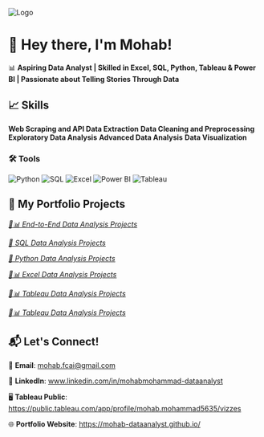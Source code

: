 
![Logo](https://mohab-dataanalyst.github.io/images/main%20img.webp)

# 👋 Hey there, I'm Mohab!

📊 **Aspiring Data Analyst | Skilled in Excel, SQL, Python, Tableau & Power BI | Passionate about Telling Stories Through Data**


## 📈 Skills

**Web Scraping and API Data Extraction**
**Data Cleaning and Preprocessing**
**Exploratory Data Analysis**
**Advanced Data Analysis**
**Data Visualization**


### 🛠️ Tools

![Python](https://img.shields.io/badge/Python-3776AB?style=for-the-badge&logo=python&logoColor=white)
![SQL](https://img.shields.io/badge/SQL-4479A1?style=for-the-badge&logo=mysql&logoColor=white)
![Excel](https://img.shields.io/badge/Microsoft_Excel-217346?style=for-the-badge&logo=microsoft-excel&logoColor=white)
![Power BI](https://img.shields.io/badge/Power_BI-F2C811?style=for-the-badge&logo=powerbi&logoColor=black)
![Tableau](https://img.shields.io/badge/Tableau-E97627?style=for-the-badge&logo=tableau&logoColor=white)


## 🚀 My Portfolio Projects

[*🔄📊 End-to-End Data Analysis Projects*](https://github.com/Mohab-DataAnalyst/End-to-End-Projects)

[*🐬 SQL Data Analysis Projects*](https://github.com/Mohab-DataAnalyst/SQL-Projects)

[*🐍 Python Data Analysis Projects*](https://github.com/Mohab-DataAnalyst/Python-Projects)

[*🔎📊 Excel Data Analysis Projects*](https://github.com/Mohab-DataAnalyst/Tableau-Projects)

[*🎨📊 Tableau Data Analysis Projects*](https://github.com/Mohab-DataAnalyst/Tableau-Projects)

[*🎨📊 Tableau Data Analysis Projects*](https://github.com/Mohab-DataAnalyst/Tableau-Projects)


## 📬 Let's Connect!

📧 **Email**: mohab.fcai@gmail.com

💼 **LinkedIn**: www.linkedin.com/in/mohabmohammad-dataanalyst

🖥️ **Tableau Public**: https://public.tableau.com/app/profile/mohab.mohammad5635/vizzes

🌐 **Portfolio Website**: https://mohab-dataanalyst.github.io/
